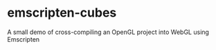 emscripten-cubes
================

A small demo of cross-compiling an OpenGL project into WebGL using Emscripten
